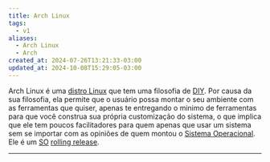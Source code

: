 ```yaml
---
title: Arch Linux
tags:
  - v1
aliases:
  - Arch Linux
  - Arch
created_at: 2024-07-26T13:21:33-03:00
updated_at: 2024-10-08T15:29:05-03:00
---
```


Arch Linux é uma [distro Linux](../../../../atomos/2024/07/26/Distro_Linux.md) que tem uma filosofia de [DIY](../../../../atomos/2024/07/08/DIY.md). Por causa da sua filosofia, ela permite que o usuário possa montar o seu ambiente com as ferramentas que quiser, apenas te entregando o minimo de ferramentas para que você construa sua própria customização do sistema, o que implica que ele tem poucos facilitadores para quem apenas que usar um sistema sem se importar com as opiniões de quem montou o [Sistema Operacional](Sistema_Operacional.md). Ele é um [SO](Sistema_Operacional.md) [rolling release](../../../../atomos/2024/07/07/Rolling_Release.md).

---